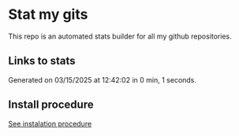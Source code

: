 # Stat my gits

This repo is an automated stats builder for all my github repositories.

## Links to stats


Generated on 03/15/2025 at 12:42:02 in 0 min, 1 seconds.

## Install procedure

[See instalation procedure](./src/install.md)
